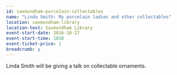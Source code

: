 ```yaml
---
id: saxmundham-porcelain-collectables
name: "Linda Smith: My porcelain ladies and other collectables"
location: saxmundham-library
location-text: Saxmundham Library
event-start-date: 2016-10-27
event-start-time: 1030
event-ticket-price: 1
breadcrumb: y
---
```


Linda Smith will be giving a talk on collectable ornaments.
